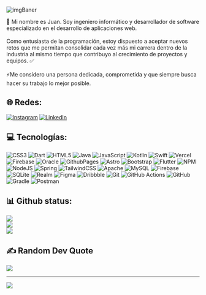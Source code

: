 <!-- ![github-header-image(1)](https://github.com/Juanqxk/Juanqxk/assets/86135476/713fa95e-a4c8-4385-bbd2-a3e7e186d228) -->
###
![imgBaner](https://github.com/Juanqx/Juanqx/assets/86135476/d1bc1baf-bc0b-4c33-ac21-56eb91b25f4f)

<!-- # 💫 Sobre Mí: -->
👋 Mi nombre es Juan. Soy ingeniero informático y desarrollador de software especializado en el desarrollo de aplicaciones web.
<br/> <br/>
Como entusiasta de la programación, estoy dispuesto a aceptar nuevos retos que me permitan consolidar cada vez más mi carrera dentro de la industria al mismo tiempo que contribuyo al crecimiento de proyectos y equipos. ✅️
<br/> <br/>
⚡️Me considero una persona dedicada, comprometida y que siempre busca hacer su trabajo lo mejor posible.

## 🌐 Redes:
[![Instagram](https://img.shields.io/badge/Instagram-%23E4405F.svg?style=for-the-badge&logo=Instagram&logoColor=white)](https://instagram.com/juanqx_) [![LinkedIn](https://img.shields.io/badge/LinkedIn-%230077B5.svg?style=for-the-badge&target=blank&logo=linkedin&logoColor=white)](https://linkedin.com/in/juanqx)

## 💻 Tecnologías:
![CSS3](https://img.shields.io/badge/css3-%231572B6.svg?style=for-the-badge&logo=css3&logoColor=white) ![Dart](https://img.shields.io/badge/dart-%230175C2.svg?style=for-the-badge&logo=dart&logoColor=white) ![HTML5](https://img.shields.io/badge/html5-%23E34F26.svg?style=for-the-badge&logo=html5&logoColor=white) ![Java](https://img.shields.io/badge/java-%23ED8B00.svg?style=for-the-badge&logo=openjdk&logoColor=white) ![JavaScript](https://img.shields.io/badge/javascript-%23323330.svg?style=for-the-badge&logo=javascript&logoColor=%23F7DF1E) ![Kotlin](https://img.shields.io/badge/kotlin-%237F52FF.svg?style=for-the-badge&logo=kotlin&logoColor=white) ![Swift](https://img.shields.io/badge/swift-F54A2A?style=for-the-badge&logo=swift&logoColor=white) ![Vercel](https://img.shields.io/badge/vercel-%23000000.svg?style=for-the-badge&logo=vercel&logoColor=white) ![Firebase](https://img.shields.io/badge/firebase-%23039BE5.svg?style=for-the-badge&logo=firebase) ![Oracle](https://img.shields.io/badge/Oracle-F80000?style=for-the-badge&logo=oracle&logoColor=white) ![GithubPages](https://img.shields.io/badge/github%20pages-121013?style=for-the-badge&logo=github&logoColor=white) ![Astro](https://img.shields.io/badge/astro-%232C2052.svg?style=for-the-badge&logo=astro&logoColor=white) ![Bootstrap](https://img.shields.io/badge/bootstrap-%238511FA.svg?style=for-the-badge&logo=bootstrap&logoColor=white) ![Flutter](https://img.shields.io/badge/Flutter-%2302569B.svg?style=for-the-badge&logo=Flutter&logoColor=white) ![NPM](https://img.shields.io/badge/NPM-%23CB3837.svg?style=for-the-badge&logo=npm&logoColor=white) ![NodeJS](https://img.shields.io/badge/node.js-6DA55F?style=for-the-badge&logo=node.js&logoColor=white) ![Spring](https://img.shields.io/badge/spring-%236DB33F.svg?style=for-the-badge&logo=spring&logoColor=white) ![TailwindCSS](https://img.shields.io/badge/tailwindcss-%2338B2AC.svg?style=for-the-badge&logo=tailwind-css&logoColor=white) ![Apache](https://img.shields.io/badge/apache-%23D42029.svg?style=for-the-badge&logo=apache&logoColor=white) ![MySQL](https://img.shields.io/badge/mysql-4479A1.svg?style=for-the-badge&logo=mysql&logoColor=white) ![Firebase](https://img.shields.io/badge/firebase-a08021?style=for-the-badge&logo=firebase&logoColor=ffcd34) ![SQLite](https://img.shields.io/badge/sqlite-%2307405e.svg?style=for-the-badge&logo=sqlite&logoColor=white) ![Realm](https://img.shields.io/badge/Realm-39477F?style=for-the-badge&logo=realm&logoColor=white) ![Figma](https://img.shields.io/badge/figma-%23F24E1E.svg?style=for-the-badge&logo=figma&logoColor=white) ![Dribbble](https://img.shields.io/badge/Dribbble-EA4C89?style=for-the-badge&logo=dribbble&logoColor=white) ![Git](https://img.shields.io/badge/git-%23F05033.svg?style=for-the-badge&logo=git&logoColor=white) ![GitHub Actions](https://img.shields.io/badge/github%20actions-%232671E5.svg?style=for-the-badge&logo=githubactions&logoColor=white) ![GitHub](https://img.shields.io/badge/github-%23121011.svg?style=for-the-badge&logo=github&logoColor=white) ![Gradle](https://img.shields.io/badge/Gradle-02303A.svg?style=for-the-badge&logo=Gradle&logoColor=white) ![Postman](https://img.shields.io/badge/Postman-FF6C37?style=for-the-badge&logo=postman&logoColor=white)


## 📊 Github status:
![](https://github-readme-stats.vercel.app/api?username=Juanqx&theme=nord&hide_border=false&include_all_commits=false&count_private=false)<br/>
![](https://github-readme-streak-stats.herokuapp.com/?user=Juanqx&theme=nord&hide_border=false)<br/>
![](https://github-readme-stats.vercel.app/api/top-langs/?username=Juanqx&theme=nord&hide_border=false&include_all_commits=false&count_private=false&layout=compact)

## ✍️ Random Dev Quote
![](https://quotes-github-readme.vercel.app/api?type=horizontal&theme=dark)

---
[![](https://visitcount.itsvg.in/api?id=Juanqxk&icon=0&color=0)](https://visitcount.itsvg.in)

<!-- Proudly created with GPRM ( https://gprm.itsvg.in ) -->
